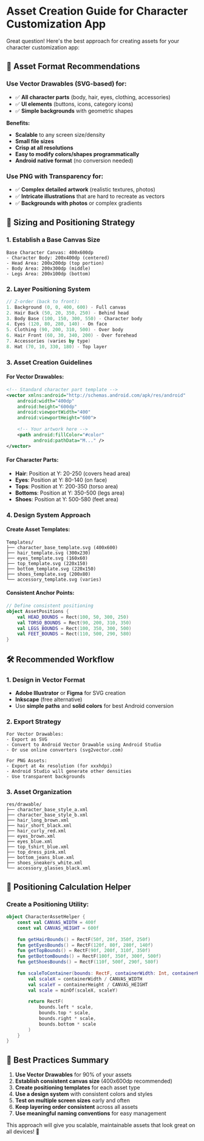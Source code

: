 # Asset Creation Guide for Character Customization App

Great question! Here's the best approach for creating assets for your character customization app:

## 🎨 **Asset Format Recommendations**

### **Use Vector Drawables (SVG-based) for:**
- ✅ **All character parts** (body, hair, eyes, clothing, accessories)
- ✅ **UI elements** (buttons, icons, category icons)
- ✅ **Simple backgrounds** with geometric shapes

**Benefits:**
- **Scalable** to any screen size/density
- **Small file sizes**
- **Crisp at all resolutions**
- **Easy to modify colors/shapes programmatically**
- **Android native format** (no conversion needed)

### **Use PNG with Transparency for:**
- ✅ **Complex detailed artwork** (realistic textures, photos)
- ✅ **Intricate illustrations** that are hard to recreate as vectors
- ✅ **Backgrounds with photos** or complex gradients

## 📐 **Sizing and Positioning Strategy**

### **1. Establish a Base Canvas Size**
```
Base Character Canvas: 400x600dp
- Character Body: 200x400dp (centered)
- Head Area: 200x200dp (top portion)
- Body Area: 200x300dp (middle)
- Legs Area: 200x100dp (bottom)
```

### **2. Layer Positioning System**
```kotlin
// Z-order (back to front):
1. Background (0, 0, 400, 600) - Full canvas
2. Hair Back (50, 20, 350, 250) - Behind head
3. Body Base (100, 150, 300, 550) - Character body
4. Eyes (120, 80, 280, 140) - On face
5. Clothing (90, 200, 310, 500) - Over body
6. Hair Front (60, 30, 340, 200) - Over forehead
7. Accessories (varies by type)
8. Hat (70, 10, 330, 180) - Top layer
```

### **3. Asset Creation Guidelines**

#### **For Vector Drawables:**
```xml
<!-- Standard character part template -->
<vector xmlns:android="http://schemas.android.com/apk/res/android"
    android:width="400dp"
    android:height="600dp"
    android:viewportWidth="400"
    android:viewportHeight="600">
    
    <!-- Your artwork here -->
    <path android:fillColor="#color" 
          android:pathData="M..." />
</vector>
```

#### **For Character Parts:**
- **Hair**: Position at Y: 20-250 (covers head area)
- **Eyes**: Position at Y: 80-140 (on face)
- **Tops**: Position at Y: 200-350 (torso area)
- **Bottoms**: Position at Y: 350-500 (legs area)
- **Shoes**: Position at Y: 500-580 (feet area)

### **4. Design System Approach**

#### **Create Asset Templates:**
```
Templates/
├── character_base_template.svg (400x600)
├── hair_template.svg (300x230)
├── eyes_template.svg (160x60)
├── top_template.svg (220x150)
├── bottom_template.svg (220x150)
├── shoes_template.svg (200x80)
└── accessory_template.svg (varies)
```

#### **Consistent Anchor Points:**
```kotlin
// Define consistent positioning
object AssetPositions {
    val HEAD_BOUNDS = Rect(100, 50, 300, 250)
    val TORSO_BOUNDS = Rect(90, 200, 310, 350)
    val LEGS_BOUNDS = Rect(100, 350, 300, 500)
    val FEET_BOUNDS = Rect(110, 500, 290, 580)
}
```

## 🛠️ **Recommended Workflow**

### **1. Design in Vector Format**
- **Adobe Illustrator** or **Figma** for SVG creation
- **Inkscape** (free alternative)
- Use **simple paths** and **solid colors** for best Android conversion

### **2. Export Strategy**
```
For Vector Drawables:
- Export as SVG
- Convert to Android Vector Drawable using Android Studio
- Or use online converters (svg2vector.com)

For PNG Assets:
- Export at 4x resolution (for xxxhdpi)
- Android Studio will generate other densities
- Use transparent backgrounds
```

### **3. Asset Organization**
```
res/drawable/
├── character_base_style_a.xml
├── character_base_style_b.xml
├── hair_long_brown.xml
├── hair_short_black.xml
├── hair_curly_red.xml
├── eyes_brown.xml
├── eyes_blue.xml
├── top_tshirt_blue.xml
├── top_dress_pink.xml
├── bottom_jeans_blue.xml
├── shoes_sneakers_white.xml
└── accessory_glasses_black.xml
```

## 📏 **Positioning Calculation Helper**

### **Create a Positioning Utility:**
```kotlin
object CharacterAssetHelper {
    const val CANVAS_WIDTH = 400f
    const val CANVAS_HEIGHT = 600f
    
    fun getHairBounds() = RectF(50f, 20f, 350f, 250f)
    fun getEyesBounds() = RectF(120f, 80f, 280f, 140f)
    fun getTopBounds() = RectF(90f, 200f, 310f, 350f)
    fun getBottomBounds() = RectF(100f, 350f, 300f, 500f)
    fun getShoesBounds() = RectF(110f, 500f, 290f, 580f)
    
    fun scaleToContainer(bounds: RectF, containerWidth: Int, containerHeight: Int): RectF {
        val scaleX = containerWidth / CANVAS_WIDTH
        val scaleY = containerHeight / CANVAS_HEIGHT
        val scale = minOf(scaleX, scaleY)
        
        return RectF(
            bounds.left * scale,
            bounds.top * scale,
            bounds.right * scale,
            bounds.bottom * scale
        )
    }
}
```

## 🎯 **Best Practices Summary**

1. **Use Vector Drawables** for 90% of your assets
2. **Establish consistent canvas size** (400x600dp recommended)
3. **Create positioning templates** for each asset type
4. **Use a design system** with consistent colors and styles
5. **Test on multiple screen sizes** early and often
6. **Keep layering order consistent** across all assets
7. **Use meaningful naming conventions** for easy management

This approach will give you scalable, maintainable assets that look great on all devices! 🌟
